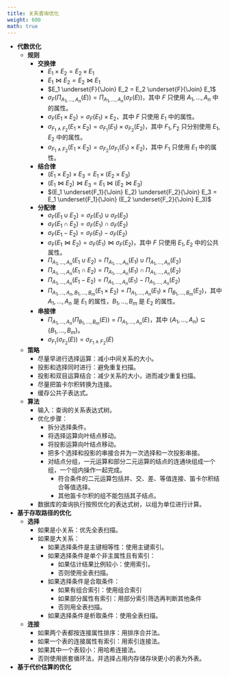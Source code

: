 ```yaml
---
title: 关系查询优化
weight: 600
math: true
---
```


- **代数优化**
    - **规则**
        - **交换律**
            - $E_1 \times E_2 = E_2 \times E_1$
            - $E_1 \Join E_2 = E_2 \Join E_1$
            - $E_1 \underset{F}{\Join} E_2 = E_2 \underset{F}{\Join} E_1$
            - $\sigma_F(\Pi_{A_1, \dots, A_n}(E)) = \Pi_{A_1, \dots, A_n}(\sigma_F(E))$，其中 $F$ 只使用 $A_1, \dots, A_n$ 中的属性。
            - $\sigma_F(E_1 \times E_2) = \sigma_F(E_1) \times E_2$，其中 $F$ 只使用 $E_1$ 中的属性。
            - $\sigma_{F_1 \land F_2}(E_1 \times E_2) = \sigma_{F_1}(E_1) \times \sigma_{F_2}(E_2)$，其中 $F_1, F_2$ 只分别使用 $E_1, E_2$ 中的属性。
            - $\sigma_{F_1 \land F_2}(E_1 \times E_2) = \sigma_{F_2}(\sigma_{F_1}(E_1) \times E_2)$，其中 $F_1$ 只使用 $E_1$ 中的属性。
        - **结合律**
            - $(E_1 \times E_2) \times E_3 = E_1 \times (E_2 \times E_3)$
            - $(E_1 \Join E_2) \Join E_3 = E_1 \Join (E_2 \Join E_3)$
            - $(E_1 \underset{F_1}{\Join} E_2) \underset{F_2}{\Join} E_3 = E_1 \underset{F_1}{\Join} (E_2 \underset{F_2}{\Join} E_3)$
        - **分配律**
            - $\sigma_F(E_1 \cup E_2) = \sigma_F(E_1) \cup \sigma_F(E_2)$
            - $\sigma_F(E_1 \cap E_2) = \sigma_F(E_1) \cap \sigma_F(E_2)$
            - $\sigma_F(E_1 - E_2) = \sigma_F(E_1) - \sigma_F(E_2)$
            - $\sigma_F(E_1 \Join E_2) = \sigma_F(E_1) \Join \sigma_F(E_2)$，其中 $F$ 只使用 $E_1, E_2$ 中的公共属性。
            - $\Pi_{A_1, \dots, A_n}(E_1 \cup E_2) = \Pi_{A_1, \dots, A_n}(E_1) \cup \Pi_{A_1, \dots, A_n}(E_2)$
            - $\Pi_{A_1, \dots, A_n}(E_1 \cap E_2) = \Pi_{A_1, \dots, A_n}(E_1) \cap \Pi_{A_1, \dots, A_n}(E_2)$
            - $\Pi_{A_1, \dots, A_n}(E_1 - E_2) = \Pi_{A_1, \dots, A_n}(E_1) - \Pi_{A_1, \dots, A_n}(E_2)$
            - $\Pi_{A_1, \dots, A_n, B_1, \dots, B_m}(E_1 \times E_2) = \Pi_{A_1, \dots, A_n}(E_1) \times \Pi_{B_1, \dots, B_m}(E_2)$，其中 $A_1, \dots, A_n$ 是 $E_1$ 的属性，$B_1, \dots, B_m$ 是 $E_2$ 的属性。
        - **串接律**
            - $\Pi_{A_1, \dots, A_n}(\Pi_{B_1, \dots, B_m}(E)) = \Pi_{A_1, \dots, A_n}(E)$，其中 $\{A_1, \dots, A_n\} \subseteq \{B_1, \dots, B_m\}$。
            - $\sigma_{F_1}(\sigma_{F_2}(E)) = \sigma_{F_1 \land F_2}(E)$
    - **策略**
        - 尽量早进行选择运算：减小中间关系的大小。
        - 投影和选择同时进行：避免重复扫描。
        - 投影和双目运算结合：减少关系的大小，进而减少重复扫描。
        - 尽量把笛卡尔积转换为连接。
        - 缓存公共子表达式。
    - **算法**
        - 输入：查询的关系表达式树。
        - 优化步骤：
            - 拆分选择条件。
            - 将选择运算向叶结点移动。
            - 将投影运算向叶结点移动。
            - 把多个选择和投影的串接合并为一次选择和一次投影串接。
            - 对结点分组，一元运算和部分二元运算的结点的连通块组成一个组，一个组内操作一起完成。
                - 符合条件的二元运算包括并、交、差、等值连接、笛卡尔积结合等值选择。
                - 其他笛卡尔积的组不能包括其子结点。
        - 数据库的查询执行按照优化的表达式树，以组为单位进行计算。
- **基于存取路径的优化**
    - **选择**
        - 如果是小关系：优先全表扫描。
        - 如果是大关系：
            - 如果选择条件是主键相等性：使用主键索引。
            - 如果选择条件是单个非主属性且有索引：
                - 如果估计结果比例较小：使用索引。
                - 否则使用全表扫描。
            - 如果选择条件是合取条件：
                - 如果有组合索引：使用组合索引
                - 如果部分属性有索引：用部分索引筛选再判断其他条件
                - 否则用全表扫描。
            - 如果选择条件是析取条件：使用全表扫描。
    - **连接**
        - 如果两个表都按连接属性排序：用排序合并法。
        - 如果一个表的连接属性有索引：用索引连接法。
        - 如果其中一个表较小：用哈希连接法。
        - 否则使用嵌套循环法，并选择占用内存储存块更小的表为外表。
- **基于代价估算的优化**
